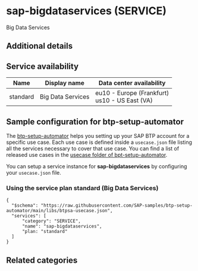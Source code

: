 # sap-bigdataservices (SERVICE)

Big Data Services

## Additional details

## Service availability

| Name | Display name | Data center availability  |
|------|----------------|---------------------------|
|  standard  |  Big Data Services  | eu10 - Europe (Frankfurt)<br> us10 - US East (VA)  |

## Sample configuration for btp-setup-automator

The [btp-setup-automator](https://github.com/SAP-samples/btp-setup-automator) helps you setting up your SAP BTP account for a specific use case. Each use case is defined inside a `usecase.json` file listing all the services necessary to cover that use case. You can find a list of released use cases in the [usecase folder of bpt-setup-automator](https://github.com/SAP-samples/btp-setup-automator/tree/main/usecases).

You can setup a service instance for **sap-bigdataservices** by configuring your `usecase.json` file.

### Using the service plan **standard** (Big Data Services)

````
{
  "$schema": "https://raw.githubusercontent.com/SAP-samples/btp-setup-automator/main/libs/btpsa-usecase.json",
  "services": [
      "category": "SERVICE",
      "name": "sap-bigdataservices",
      "plan: "standard"
  ]
}
````


## Related categories